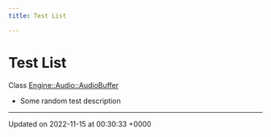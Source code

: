 ```yaml
---
title: Test List

---
```


# Test List






Class [Engine::Audio::AudioBuffer](/classes/classEngine_1_1Audio_1_1AudioBuffer.md)

* Some random test description 

-------------------------------

Updated on 2022-11-15 at 00:30:33 +0000
